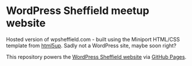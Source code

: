 # WordPress Sheffield meetup website

Hosted version of wpsheffield.com - built using the Miniport HTML/CSS template from [html5up](http://html5up.net). Sadly not a WordPress site, maybe soon right?

This repository powers the [WordPress Sheffield website](http://wpsheffield.com) via [GitHub Pages](http://pages.github.com/).